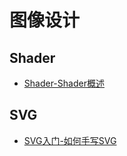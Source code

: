 # 图像设计

## Shader
* [Shader-Shader概述](./2021/2021-04/2021-04-24/Shader-Shader概述.md)

## SVG
* [SVG入门-如何手写SVG](./2020/2020-10/2020-10-15/SVG入门-如何手写SVG.md)
